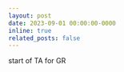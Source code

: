 ```yaml
---
layout: post
date: 2023-09-01 00:00:00-0000
inline: true
related_posts: false
---
```

start of TA for GR
